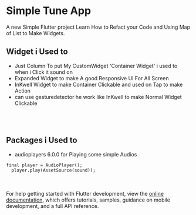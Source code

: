# Simple Tune App

A new Simple Flutter project Learn How to Refact your Code and Using Map of List to Make Widgets.
<br>
## Widget i Used to 
- Just Column To put My CustomWidget 'Container Widget' i used to when i Click it sound on <br>
- Expanded Widget to make A good Responsive UI For All Screen<br>
- InKwell Widget to make Container Clickable and used on Tap to make Action<br>
- can use gesturedetector he work like InKwell to make Normal Widget Clickable <br>  
<br><br>
## Packages i Used to 
- audioplayers 6.0.0 for Playing some simple Audios
```
final player = AudioPlayer();
  player.play(AssetSource(sound));
```
<br><br>
For help getting started with Flutter development, view the
[online documentation](https://docs.flutter.dev/), which offers tutorials,
samples, guidance on mobile development, and a full API reference.

